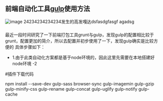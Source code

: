 ## 前端自动化工具[gulp](http://www.gulpjs.com.cn/)使用方法
![image](https://cloud.githubusercontent.com/assets/18028533/20460560/bef82c04-af21-11e6-9827-b891425d7f8c.png)
24234234234234发生的高发嘎达dsfasdgfasgf agadsg 
### 
最近一段时间研究了一下前端打包工具grunt与gulp，发现gulp的配置相比较于grunt，配置更加的简介，所以去配置并初步使用了一下，发现gulp确实是比较方便的
具体步骤如下：
- 1.由于此类自动化方案都是基于node环境的，因此这里先需要在本地搭建好node环境
-2

#插件下载代码 


 
npm install --save-dev gulp-sass browser-sync gulp-imagemin gulp-gzip gulp-minify-css gulp-rename gulp-concat gulp-uglify gulp-notify gulp-cache

